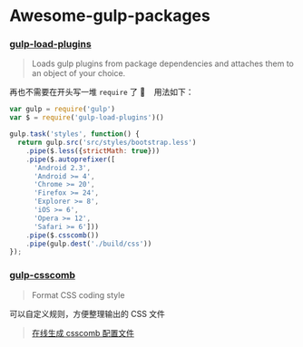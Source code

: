 # Awesome-gulp-packages

### [gulp-load-plugins](https://www.npmjs.com/package/gulp-load-plugins)

  > Loads gulp plugins from package dependencies and attaches them to an object of your choice.

  再也不需要在开头写一堆 `require` 了 🤘
  
  用法如下：
  
  ```js
  var gulp = require('gulp')
  var $ = require('gulp-load-plugins')()
 
  gulp.task('styles', function() {
    return gulp.src('src/styles/bootstrap.less')
      .pipe($.less({strictMath: true}))
      .pipe($.autoprefixer([
        'Android 2.3',
        'Android >= 4',
        'Chrome >= 20',
        'Firefox >= 24',
        'Explorer >= 8',
        'iOS >= 6',
        'Opera >= 12',
        'Safari >= 6']))
      .pipe($.csscomb())
      .pipe(gulp.dest('./build/css'))
  });
  
  ```
  
 ### [gulp-csscomb](https://www.npmjs.com/package/gulp-csscomb)
  
  > Format CSS coding style
    
  可以自定义规则，方便整理输出的 CSS 文件

 > [在线生成 csscomb 配置文件](http://csscomb.com/config)
  
